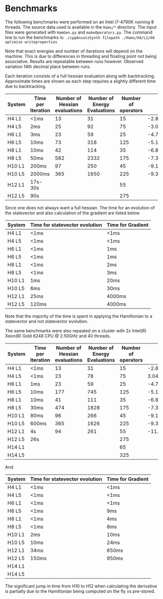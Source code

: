 # Benchmarks
The following benchmarks were performed on an Intel i7-4790K running 8 threads. The source data used is available in the ```Hams/*``` directory.
The input files were generated with ```HamGen.py``` and ```makeOperators.py```. 
The command line to run the benchmarks is: ```./cppAnsatzSynth filepath ./Hams/H4/L1/H4 optimise writeproperties```

Note that exact energies and number of iterations will depend on the machine. This is due to differences in threading and floating point not being associative.
Results are repeatable between runs however. Observed variation 14th decimal place between runs.

Each iteration consists of a full hessian evaluation along with backtracking. Approximate times are shown as each step requires a slightly different time due to backtracking.

| System  |  Time per Iteration | Number of Hessian evaluations | Number of Energy Evaluations | Number of operators |Minima Found| Full CI Energy |
|---|---|---|---|---|---|---|
|H4 L1 | <1ms   | 13  | 31   | 15 |-2.838345804245581|-3.044331269649872|
|H4 L5 | 2ms    | 25  | 92   |75  |-3.044331269649872|-3.044331269649872|
|H6 L1 | 3ms    | 23  | 59   |25  |-4.759840743255419|-5.149112835060145|
|H6 L5 | 10ms   | 73  | 318  |125 |-5.128399182822014|-5.149112835060145|
|H8 L1 | 10ms   | 42  | 114  |35  |-6.86589572269726 |-7.432896539075386|
|H8 L5 | 50ms   | 582 | 2332 |175 |-7.387496054171396|-7.432896539075386|
|H10 L1| 200ms  | 97  | 250  |45  |-9.1161583379142  |-9.850065633544068|
|H10 L5| 2000ms | 365 | 1650 |225 |-9.364927648773898|-9.850065633544068|
|H12 L1| 17s-30s |  |  |55| | |
|H12 L5| 90s | | |275| | |

Since one does not always want a full hessian. The time for an evolution of the statevector and also calculation of the gradient are listed below

| System  |  Time for statevector evolution | Time for Gradient |
|---|---|---|
|H4 L1 | <1ms   | <1ms | 
|H4 L5 | <1ms    | <1ms|
|H6 L1 | <1ms    | 1ms |
|H6 L5 | <1ms   | 1ms  |
|H8 L1 | <1ms   | 2ms  |
|H8 L5 | <1ms   | 3ms  |
|H10 L1| 1ms    | 20ms |
|H10 L5| 6ms | 30ms    |
|H12 L1| 25ms | 4000ms |
|H12 L5| 120ms| 4000ms |

Note that the majority of the time is spent in applying the Hamiltonian to a statevector and not statevector evolution. 

The same benchmarks were also repeated on a cluster with 2x Intel(R) Xeon(R) Gold 6248 CPU @ 2.50GHz and 40 threads. 

| System  |  Time per Iteration | Number of Hessian evaluations | Number of Energy Evaluations | Number of operators |Minima Found| Full CI Energy |
|---|---|---|---|---|---|---|
|H4 L1 |  <1ms  | 13 | 31| 15 |-2.838345804245581|-3.044331269649872|
|H4 L5 | <1ms   |23 | 78 |75  |3.044331269649872|-3.044331269649872|
|H6 L1 |  1ms   | 23|  59  |25  |-4.759840743255421|-5.149112835060145|
|H6 L5 | 10ms |177|745|125 |-5.141181237148116|-5.149112835060145|
|H8 L1 | 10ms |41|111|35  |-6.865895722697262|-7.432896539075386|
|H8 L5 | 30ms |474|1828|175 |-7.350426753771566|-7.432896539075386|
|H10 L1| 80ms |96  |266|45  |-9.116158337914195|-9.850065633544068|
|H10 L5| 600ms | 365 |1626|225 |-9.307068450398951|-9.850065633544068|
|H12 L1| 4s | 94 |261|55|-11.47368113870397 | |
|H12 L5| 26s | | |275| | |
|H14 L1|  | |    |65| | |
|H14 L5|  | |    |325| | |

And 

| System  |  Time for statevector evolution | Time for Gradient |
|---|---|---|
|H4 L1 | <1ms   | <1ms | 
|H4 L5 | <1ms    | <1ms|
|H6 L1 | <1ms    | <1ms |
|H6 L5 | <1ms   | 9ms |
|H8 L1 | <1ms   | 4ms |
|H8 L5 | <1ms   | 8ms |
|H10 L1|  2ms   | 10ms |
|H10 L5| 10ms | 24ms |
|H12 L1| 34ms | 650ms |
|H12 L5| 150ms | 950ms |
|H14 L1|  |  |
|H14 L5|  |  |

The significant jump in time from H10 to H12 when calculating the derivative is partially due to the Hamiltonian being computed on the fly vs pre-stored.
